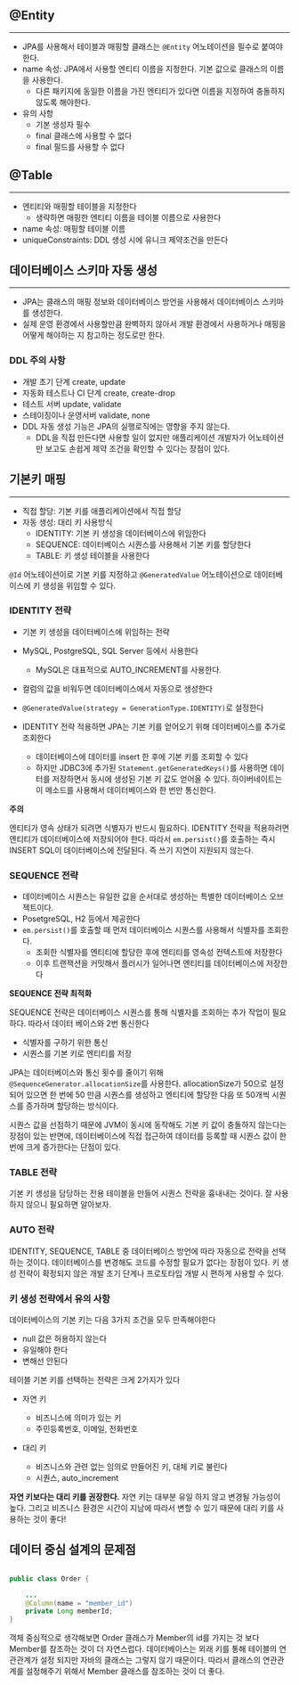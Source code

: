 ## @Entity
---
- JPA를 사용해서 테이블과 매핑할 클래스는 `@Entity` 어노테이션을 필수로 붙여야한다.
- name 속성: JPA에서 사용할 엔티티 이름을 지정한다. 기본 값으로 클래스의 이름을 사용한다.
  - 다른 패키지에 동일한 이름을 가진 엔티티가 있다면 이름을 지정하여 충돌하지 않도록 해야한다.
- 유의 사항
  - 기본 생성자 필수
  - final 클래스에 사용할 수 없다
  - final 필드를 사용할 수 없다

## @Table
---
- 엔티티와 매핑할 테이블을 지정한다
  - 생략하면 매핑한 엔티티 이름을 테이블 이름으로 사용한다
- name 속성: 매핑할 테이블 이름
- uniqueConstraints: DDL 생성 시에 유니크 제약조건을 만든다

## 데이터베이스 스키마 자동 생성
---
- JPA는 클래스의 매핑 정보와 데이터베이스 방언을 사용해서 데이터베이스 스키마를 생성한다.
- 실제 운영 환경에서 사용할만큼 완벽하지 않아서 개발 환경에서 사용하거나 매핑을 어떻게 해야하는 지 참고하는 정도로만 한다.


### DDL 주의 사항
- 개발 초기 단계 create, update
- 자동화 테스트나 CI 단계 create, create-drop
- 테스트 서버 update, validate
- 스테이징이나 운영서버 validate, none
- DDL 자동 생성 기능은 JPA의 실행로직에는 영향을 주지 않는다.
  - DDL을 직접 만든다면 사용할 일이 없지만 애플리케이션 개발자가 어노테이션만 보고도 손쉽게 제약 조건을 확인할 수 있다는 장점이 있다.

## 기본키 매핑
---
- 직접 할당: 기본 키를 애플리케이션에서 직접 할당
- 자동 생성: 대리 키 사용방식
  - IDENTITY: 기본 키 생성을 데이터베이스에 위임한다
  - SEQUENCE: 데이터베이스 시퀀스를 사용해서 기본 키를 할당한다
  - TABLE: 키 생성 테이블을 사용한다

`@Id` 어노테이션이로 기본 키를 지정하고 `@GeneratedValue` 어노테이션으로 데이터베이스에 키 생성을 위임할 수 있다.

### IDENTITY 전략
- 기본 키 생성을 데이터베이스에 위임하는 전략
- MySQL, PostgreSQL, SQL Server 등에서 사용한다
  - MySQL은 대표적으로 AUTO_INCREMENT를 사용한다.
- 컬럼의 값을 비워두면 데이터베이스에서 자동으로 생성한다

- `@GeneratedValue(strategy = GenerationType.IDENTITY)`로 설정한다
- IDENTITY 전략 적용하면 JPA는 기본 키를 얻어오기 위해 데이터베이스를 추가로 조회한다
  - 데이터베이스에 데이터를 insert 한 후에 기본 키를 조회할 수 있다
  - 하지만 JDBC3에 추가된 `Statement.getGeneratedKeys()`를 사용하면 데이터를 저장하면서 동시에 생성된 기본 키 값도 얻어올 수 있다. 하이버네이트는 이 메소드를 사용해서 데이터베이스와 한 번만 통신한다.

**주의**

엔티티가 영속 상태가 되려면 식별자가 반드시 필요하다. IDENTITY 전략을 적용하려면 엔티티가 데이터베이스에 저장되어야 한다. 따라서 `em.persist()`를 호출하는 즉시 INSERT SQL이 데이터베이스에 전달된다. 즉 쓰기 지연이 지원되지 않는다.

### SEQUENCE 전략
- 데이터베이스 시퀀스는 유일한 값을 순서대로 생성하는 특별한 데이터베이스 오브젝트이다.
- PosetgreSQL, H2 등에서 제공한다
- `em.persist()`를 호출할 때 먼저 데이터베이스 시퀀스를 사용해서 식별자를 조회한다.
  - 조회한 식별자를 엔티티에 할당한 후에 엔티티를 영속성 컨텍스트에 저장한다
  - 이후 트랜잭션을 커밋해서 플러시가 일어나면 엔티티를 데이터베이스에 저장한다

**SEQUENCE 전략 최적화**

SEQUENCE 전략은 데이터베이스 시퀀스를 통해 식별자를 조회하는 추가 작업이 필요하다. 따라서 데이터 베이스와 2번 통신한다
- 식별자를 구하기 위한 통신
- 시퀀스를 기본 키로 엔티티를 저장

JPA는 데이터베이스와 통신 횟수를 줄이기 위해 `@SequenceGenerator.allocationSize`를 사용한다. allocationSize가 50으로 설정되어 있으면 한 번에 50 만큼 시퀀스를 생성하고 엔티티에 할당한 다음 또 50개씩 시퀀스를 증가하며 할당하는 방식이다.

시퀀스 값을 선점하기 때문에 JVM이 동시에 동작해도 기본 키 값이 충돌하지 않는다는 장점이 있는 반면에, 데이터베이스에 직접 접근하여 데이터를 등록할 때 시퀀스 값이 한 번에 크게 증가한다는 단점이 있다.

### TABLE 전략 
기본 키 생성을 담당하는 전용 테이블을 만들어 시퀀스 전략을 흉내내는 것이다. 잘 사용하지 않으니 필요하면 알아보자.

### AUTO 전략
IDENTITY, SEQUENCE, TABLE 중 데이터베이스 방언에 따라 자동으로 전략을 선택하는 것이다. 데이터베이스를 변경해도 코드를 수정할 필요가 없다는 장점이 있다. 키 생성 전략이 확정되지 않은 개발 초기 단계나 프로토타입 개발 시 편하게 사용할 수 있다.

### 키 생성 전략에서 유의 사항
데이터베이스의 기본 키는 다음 3가지 조건을 모두 만족해야한다
- null 값은 허용하지 않는다
- 유일해야 한다
- 변해선 안된다

테이블 기본 키를 선택하는 전략은 크게 2가지가 있다
- 자연 키
  - 비즈니스에 의미가 있는 키
  - 주민등록번호, 이메일, 전화번호

- 대리 키
  - 비즈니스와 관련 없는 임의로 만들어진 키, 대체 키로 불린다
  - 시퀀스, auto_increment

**자연 키보다는 대리 키를 권장한다.**
자연 키는 대부분 유일 하지 않고 변경될 가능성이 높다. 그리고 비즈니스 환경은 시간이 지남에 따라서 변할 수 있기 때문에 대리 키를 사용하는 것이 좋다!

## 데이터 중심 설계의 문제점

```java

public class Order {

    ...
    @Column(name = "member_id")
    private Long memberId;
}

```

객체 중심적으로 생각해보면 Order 클래스가 Member의 id를 가지는 것 보다 Member를 참조하는 것이 더 자연스럽다. 데이터베이스는 외래 키를 통해 테이블의 연관관계가 설정 되지만 자바의 클래스는 그렇지 않기 때문이다. 따라서 클래스의 연관관계를 설정해주기 위해서 Member 클래스를 참조하는 것이 더 좋다.
